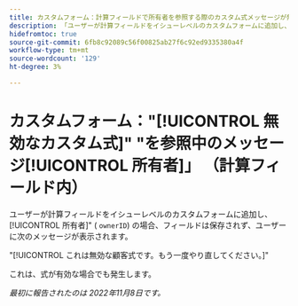 ```yaml
---
title: カスタムフォーム：計算フィールドで所有者を参照する際のカスタム式メッセージが無効です»
description: 「ユーザーが計算フィールドをイシューレベルのカスタムフォームに追加し、所有者への参照（「ownerID」など）を追加しようとした場合、フィールドは保存されず、ユーザーに次のメッセージが表示されます。これは無効な顧客の式です。もう一度やり直してください。」
hidefromtoc: true
source-git-commit: 6fb8c92089c56f00825ab27f6c92ed9335380a4f
workflow-type: tm+mt
source-wordcount: '129'
ht-degree: 3%

---
```



# カスタムフォーム：&quot;[!UICONTROL 無効なカスタム式]&quot; &quot;を参照中のメッセージ[!UICONTROL 所有者]」 （計算フィールド内）

ユーザーが計算フィールドをイシューレベルのカスタムフォームに追加し、[!UICONTROL 所有者]&quot; ( `ownerID`) の場合、フィールドは保存されず、ユーザーに次のメッセージが表示されます。

&quot;[!UICONTROL これは無効な顧客式です。もう一度やり直してください。]&quot;

これは、式が有効な場合でも発生します。

_最初に報告されたのは 2022年11月8日です。_

